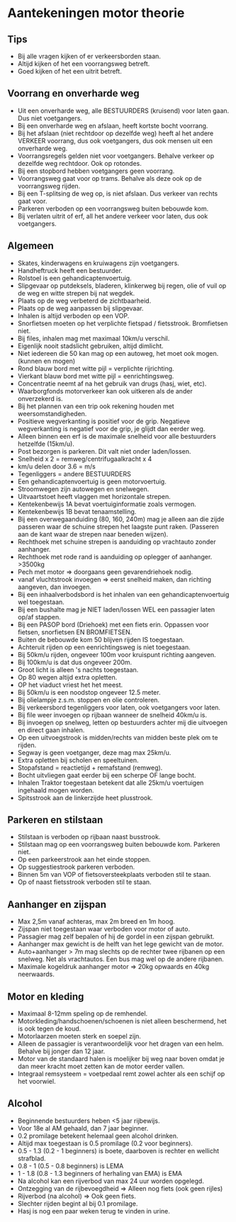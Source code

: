 # Aantekeningen motor theorie

## Tips
- Bij alle vragen kijken of er verkeersborden staan.
- Altijd kijken of het een voorrangsweg betreft.
- Goed kijken of het een uitrit betreft.

## Voorrang en onverharde weg
- Uit een onverharde weg, alle BESTUURDERS (kruisend) voor laten gaan. Dus niet voetgangers.
- Bij een onverharde weg en afslaan, heeft kortste bocht voorrang.
- Bij het afslaan (niet rechtdoor op dezelfde weg) heeft al het andere VERKEER voorrang, dus ook voetgangers, dus ook mensen uit een onverharde weg.
- Voorrangsregels gelden niet voor voetgangers. Behalve verkeer op dezelfde weg rechtdoor. Ook op rotondes.
- Bij een stopbord hebben voetgangers geen voorrang.
- Voorrangsweg gaat voor op trams. Behalve als deze ook op de voorrangsweg rijden.
- Bij een T-splitsing de weg op, is niet afslaan. Dus verkeer van rechts gaat voor.
- Parkeren verboden op een voorrangsweg buiten bebouwde kom.
- Bij verlaten uitrit of erf, all het andere verkeer voor laten, dus ook voetgangers.

## Algemeen
- Skates, kinderwagens en kruiwagens zijn voetgangers.
- Handheftruck heeft een bestuurder.
- Rolstoel is een gehandicaptenvoertuig.
- Slipgevaar op putdeksels, bladeren, klinkerweg bij regen, olie of vuil op de weg en witte strepen bij nat wegdek.
- Plaats op de weg verbeterd de zichtbaarheid.
- Plaats op de weg aanpassen bij slipgevaar.
- Inhalen is altijd verboden op een VOP.
- Snorfietsen moeten op het verplichte fietspad / fietsstrook. Bromfietsen niet.
- Bij files, inhalen mag met maximaal 10km/u verschil.
- Eigenlijk nooit stadslicht gebruiken, altijd dimlicht.
- Niet iedereen die 50 kan mag op een autoweg, het moet ook mogen. (kunnen en mogen)
- Rond blauw bord met witte pijl = verplichte rijrichting.
- Vierkant blauw bord met witte pijl = eenrichtingsweg.
- Concentratie neemt af na het gebruik van drugs (hasj, wiet, etc).
- Waarborgfonds motorverkeer kan ook uitkeren als de ander onverzekerd is.
- Bij het plannen van een trip ook rekening houden met weersomstandigheden.
- Positieve wegverkanting is positief voor de grip. Negatieve wegverkanting is negatief voor de grip, je glijdt dan eerder weg.
- Alleen binnen een erf is de maximale snelheid voor alle bestuurders hetzelfde (15km/u).
- Post bezorgen is parkeren. Dit valt niet onder laden/lossen.
- Snelheid x 2 = remweg/centrifugaalkracht x 4
- km/u delen door 3.6 = m/s
- Tegenliggers = andere BESTUURDERS
- Een gehandicaptenvoertuig is geen motorvoertuig.
- Stroomwegen zijn autowegen en snelwegen.
- Uitvaartstoet heeft vlaggen met horizontale strepen.
- Kentekenbewijs 1A bevat voertuiginformatie zoals vermogen.
- Kentekenbewijs 1B bevat tenaamstelling.
- Bij een overwegaanduiding (80, 160, 240m) mag je alleen aan die zijde passeren waar de schuine strepen het laagste punt raken. (Passeren aan de kant waar de strepen naar beneden wijzen).
- Rechthoek met schuine strepen is aanduiding op vrachtauto zonder aanhanger.
- Rechthoek met rode rand is aanduiding op oplegger of aanhanger. >3500kg
- Pech met motor => doorgaans geen gevarendriehoek nodig.
- vanaf vluchtstrook invoegen => eerst snelheid maken, dan richting aangeven, dan invoegen.
- Bij een inhaalverbodsbord is het inhalen van een gehandicaptenvoertuig wel toegestaan.
- Bij een bushalte mag je NIET laden/lossen WEL een passagier laten op/af stappen.
- Bij een PASOP bord (Driehoek) met een fiets erin. Oppassen voor fietsen, snorfietsen EN BROMFIETSEN.
- Buiten de bebouwde kom 50 blijven rijden IS toegestaan.
- Achteruit rijden op een eenrichtingsweg is niet toegestaan.
- Bij 50km/u rijden, ongeveer 100m voor kruispunt richting aangeven.
- Bij 100km/u is dat dus ongeveer 200m.
- Groot licht is alleen 's nachts toegestaan.
- Op 80 wegen altijd extra opletten.
- OP het viaduct vriest het het meest.
- Bij 50km/u is een noodstop ongeveer 12.5 meter.
- Bij olielampje z.s.m. stoppen en olie controleren.
- Bij verkeersbord tegenliggers voor laten, ook voetgangers voor laten.
- Bij file weer invoegen op rijbaan wanneer de snelheid 40km/u is.
- Bij invoegen op snelweg, letten op bestuurders achter mij die uitvoegen en direct gaan inhalen.
- Op een uitvoegstrook is midden/rechts van midden beste plek om te rijden.
- Segway is geen voetganger, deze mag max 25km/u.
- Extra opletten bij scholen en speeltuinen.
- Stopafstand = reactietijd + remafstand (remweg).
- Bocht uitvliegen gaat eerder bij een scherpe OF lange bocht.
- Inhalen Traktor toegestaan betekent dat alle 25km/u voertuigen ingehaald mogen worden.
- Spitsstrook aan de linkerzijde heet plusstrook.

## Parkeren en stilstaan
- Stilstaan is verboden op rijbaan naast busstrook.
- Stilstaan mag op een voorrangsweg buiten bebouwde kom. Parkeren niet.
- Op een parkeerstrook aan het einde stoppen.
- Op suggestiestrook parkeren verboden.
- Binnen 5m van VOP of fietsoversteekplaats verboden stil te staan.
- Op of naast fietsstrook verboden stil te staan.

## Aanhanger en zijspan
- Max 2,5m vanaf achteras, max 2m breed en 1m hoog.
- Zijspan niet toegestaan waar verboden voor motor of auto.
- Passagier mag zelf bepalen of hij de gordel in een zijspan gebruikt.
- Aanhanger max gewicht is de helft van het lege gewicht van de motor.
- Auto+aanhanger > 7m mag slechts op de rechter twee rijbanen op een snelweg. Net als vrachtautos. Een bus mag wel op de andere rijbanen.
- Maximale kogeldruk aanhanger motor => 20kg opwaards en 40kg neerwaards.

## Motor en kleding
- Maximaal 8-12mm speling op de remhendel.
- Motorkleding/handschoenen/schoenen is niet alleen beschermend, het is ook tegen de koud.
- Motorlaarzen moeten sterk en soepel zijn.
- Alleen de passagier is verantwoordelijk voor het dragen van een helm. Behalve bij jonger dan 12 jaar.
- Motor van de standaard halen is moelijker bij weg naar boven omdat je dan meer kracht moet zetten kan de motor eerder vallen.
- Integraal remsysteem = voetpedaal remt zowel achter als een schijf op het voorwiel.

## Alcohol
- Beginnende bestuurders heben <5 jaar rijbewijs.
- Voor 18e al AM gehaald, dan 7 jaar beginner.
- 0.2 promilage betekent helemaal geen alcohol drinken.
- Altijd max toegestaan is 0.5 promilage (0.2 voor beginners).
- 0.5 - 1.3 (0.2 - 1 beginners) is boete, daarboven is rechter en wellicht strafblad.
- 0.8 - 1 (0.5 - 0.8 beginners) is LEMA
- 1 - 1.8 (0.8 - 1.3 beginners of herhaling van EMA) is EMA
- Na alcohol kan een rijverbod van max 24 uur worden opgelegd.
- Ontzegging van de rijbevoegdheid => Alleen nog fiets (ook geen rijles)
- Rijverbod (na alcohol) => Ook geen fiets.
- Slechter rijden begint al bij 0.1 promilage.
- Hasj is nog een paar weken terug te vinden in urine.